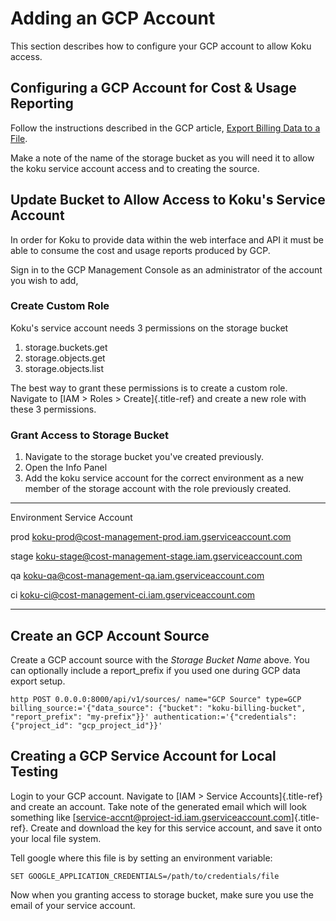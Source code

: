# Adding an GCP Account

This section describes how to configure your GCP account to allow Koku
access.

## Configuring a GCP Account for Cost & Usage Reporting

Follow the instructions described in the GCP article, [Export Billing
Data to a
File](https://cloud.google.com/billing/docs/how-to/export-data-file).

Make a note of the name of the storage bucket as you will need it to
allow the koku service account access and to creating the source.

## Update Bucket to Allow Access to Koku\'s Service Account

In order for Koku to provide data within the web interface and API it
must be able to consume the cost and usage reports produced by GCP.

Sign in to the GCP Management Console as an administrator of the account
you wish to add,

### Create Custom Role

Koku\'s service account needs 3 permissions on the storage bucket

1.  storage.buckets.get
2.  storage.objects.get
3.  storage.objects.list

The best way to grant these permissions is to create a custom role.
Navigate to [IAM \> Roles \> Create]{.title-ref} and create a new role
with these 3 permissions.

### Grant Access to Storage Bucket

1.  Navigate to the storage bucket you\'ve created previously.
2.  Open the Info Panel
3.  Add the koku service account for the correct environment as a new
    member of the storage account with the role previously created.

  ------------- ------------------------------------------------------------
  Environment   Service Account

  prod          <koku-prod@cost-management-prod.iam.gserviceaccount.com>

  stage         <koku-stage@cost-management-stage.iam.gserviceaccount.com>

  qa            <koku-qa@cost-management-qa.iam.gserviceaccount.com>

  ci            <koku-ci@cost-management-ci.iam.gserviceaccount.com>
  ------------- ------------------------------------------------------------

## Create an GCP Account Source

Create a GCP account source with the *Storage Bucket Name* above. You
can optionally include a report_prefix if you used one during GCP data
export setup.

```
http POST 0.0.0.0:8000/api/v1/sources/ name="GCP Source" type=GCP billing_source:='{"data_source": {"bucket": "koku-billing-bucket", "report_prefix": "my-prefix"}}' authentication:='{"credentials": {"project_id": "gcp_project_id"}}'
```

## Creating a GCP Service Account for Local Testing

Login to your GCP account. Navigate to [IAM \> Service
Accounts]{.title-ref} and create an account. Take note of the generated
email which will look something like
[service-accnt@project-id.iam.gserviceaccount.com]{.title-ref}. Create
and download the key for this service account, and save it onto your
local file system.

Tell google where this file is by setting an environment variable:

```
SET GOOGLE_APPLICATION_CREDENTIALS=/path/to/credentials/file
```

Now when you granting access to storage bucket, make sure you use the
email of your service account.
